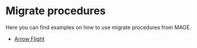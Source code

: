 # Migrate procedures

Here you can find examples on how to use migrate procedures from MAGE. 

- [Arrow Flight](./arrow-flight/)